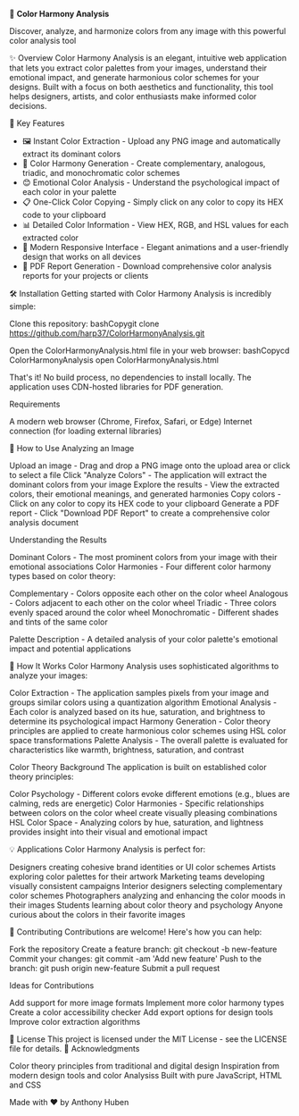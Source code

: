 🎨 **Color Harmony Analysis**

Discover, analyze, and harmonize colors from any image with this powerful color analysis tool

✨ Overview
Color Harmony Analysis is an elegant, intuitive web application that lets you extract color palettes from your images, understand their emotional impact, and generate harmonious color schemes for your designs. Built with a focus on both aesthetics and functionality, this tool helps designers, artists, and color enthusiasts make informed color decisions.

🚀 Key Features
- 🖼️ Instant Color Extraction - Upload any PNG image and automatically extract its dominant colors
- 🌈 Color Harmony Generation - Create complementary, analogous, triadic, and monochromatic color schemes
- 😊 Emotional Color Analysis - Understand the psychological impact of each color in your palette
- 📋 One-Click Color Copying - Simply click on any color to copy its HEX code to your clipboard
- 📊 Detailed Color Information - View HEX, RGB, and HSL values for each extracted color
- 📱 Modern Responsive Interface - Elegant animations and a user-friendly design that works on all devices
- 📄 PDF Report Generation - Download comprehensive color analysis reports for your projects or clients

🛠️ Installation
Getting started with Color Harmony Analysis is incredibly simple:

Clone this repository:
bashCopygit clone https://github.com/harp37/ColorHarmonyAnalysis.git

Open the ColorHarmonyAnalysis.html file in your web browser:
bashCopycd ColorHarmonyAnalysis
open ColorHarmonyAnalysis.html

That's it! No build process, no dependencies to install locally. The application uses CDN-hosted libraries for PDF generation.

Requirements

A modern web browser (Chrome, Firefox, Safari, or Edge)
Internet connection (for loading external libraries)

📖 How to Use
Analyzing an Image

Upload an image - Drag and drop a PNG image onto the upload area or click to select a file
Click "Analyze Colors" - The application will extract the dominant colors from your image
Explore the results - View the extracted colors, their emotional meanings, and generated harmonies
Copy colors - Click on any color to copy its HEX code to your clipboard
Generate a PDF report - Click "Download PDF Report" to create a comprehensive color analysis document

Understanding the Results

Dominant Colors - The most prominent colors from your image with their emotional associations
Color Harmonies - Four different color harmony types based on color theory:

Complementary - Colors opposite each other on the color wheel
Analogous - Colors adjacent to each other on the color wheel
Triadic - Three colors evenly spaced around the color wheel
Monochromatic - Different shades and tints of the same color


Palette Description - A detailed analysis of your color palette's emotional impact and potential applications

🧠 How It Works
Color Harmony Analysis uses sophisticated algorithms to analyze your images:

Color Extraction - The application samples pixels from your image and groups similar colors using a quantization algorithm
Emotional Analysis - Each color is analyzed based on its hue, saturation, and brightness to determine its psychological impact
Harmony Generation - Color theory principles are applied to create harmonious color schemes using HSL color space transformations
Palette Analysis - The overall palette is evaluated for characteristics like warmth, brightness, saturation, and contrast

Color Theory Background
The application is built on established color theory principles:

Color Psychology - Different colors evoke different emotions (e.g., blues are calming, reds are energetic)
Color Harmonies - Specific relationships between colors on the color wheel create visually pleasing combinations
HSL Color Space - Analyzing colors by hue, saturation, and lightness provides insight into their visual and emotional impact

💡 Applications
Color Harmony Analysis is perfect for:

Designers creating cohesive brand identities or UI color schemes
Artists exploring color palettes for their artwork
Marketing teams developing visually consistent campaigns
Interior designers selecting complementary color schemes
Photographers analyzing and enhancing the color moods in their images
Students learning about color theory and psychology
Anyone curious about the colors in their favorite images

🤝 Contributing
Contributions are welcome! Here's how you can help:

Fork the repository
Create a feature branch: git checkout -b new-feature
Commit your changes: git commit -am 'Add new feature'
Push to the branch: git push origin new-feature
Submit a pull request

Ideas for Contributions

Add support for more image formats
Implement more color harmony types
Create a color accessibility checker
Add export options for design tools
Improve color extraction algorithms

📜 License
This project is licensed under the MIT License - see the LICENSE file for details.
🎉 Acknowledgments

Color theory principles from traditional and digital design
Inspiration from modern design tools and color Analysiss
Built with pure JavaScript, HTML and CSS


Made with ❤️ by Anthony Huben
